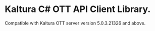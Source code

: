 # Kaltura C# OTT API Client Library.
Compatible with Kaltura OTT server version 5.0.3.21326 and above.
